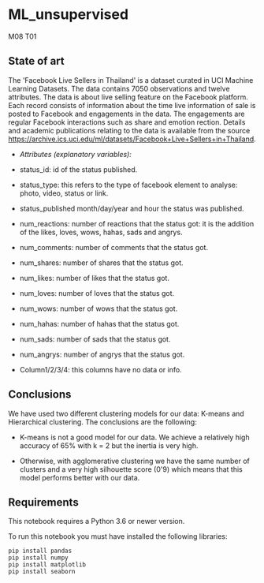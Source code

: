 # ML_unsupervised
M08 T01



## State of art

The 'Facebook Live Sellers in Thailand' is a dataset curated in UCI Machine Learning Datasets. The data contains 7050 observations and twelve attributes. The data is about live selling feature on the Facebook platform. Each record consists of information about the time live information of sale is posted to Facebook and engagements in the data. The engagements are regular Facebook interactions such as share and emotion rection. Details and academic publications relating to the data is available from the source https://archive.ics.uci.edu/ml/datasets/Facebook+Live+Sellers+in+Thailand.

* *Attributes (explanatory variables):*

* status_id: id of the status published.


* status_type: this refers to the type of facebook element to analyse: photo, video, status or link.


* status_published month/day/year and hour the status was published.


* num_reactions: number of reactions that the status got: it is the addition of the likes, loves, wows, hahas, sads and angrys.


* num_comments: number of comments that the status got.


* num_shares: number of shares that the status got.


* num_likes: number of likes that the status got.


* num_loves: number of loves that the status got.


* num_wows: number of wows that the status got.


* num_hahas: number of hahas that the status got.


* num_sads: number of sads that the status got.


* num_angrys: number of angrys that the status got.


* Column1/2/3/4: this columns have no data or info. 


## Conclusions

We have used two different clustering models for our data: K-means and Hierarchical clustering. The conclusions are the following:

- K-means is not a good model for our data. We achieve a relatively high accuracy of 65% with k = 2 but the inertia is very high.

- Otherwise, with agglomerative clustering we have the same number of clusters and a very high silhouette score (0'9) which means that this model performs better with our data.

## Requirements

This notebook requires a Python 3.6 or newer version.

To run this notebook you must have installed the following libraries:

    pip install pandas
    pip install numpy
    pip install matplotlib
    pip install seaborn
  
